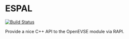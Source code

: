 # ESPAL

[![Build Status](https://travis-ci.org/jeremypoulter/ESPAL.svg?branch=master)](https://travis-ci.org/jeremypoulter/ESPAL)

Provide a nice C++ API to the OpenEVSE module via RAPI.
